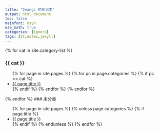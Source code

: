 ```yaml
---
title: "DeangL 的笔记本"
output: html_document
toc: false
mainfont: msyh
use_math: true
categories: [ignore]
tags: [IT,notes,jekyll]
---
```

<meta http-equiv='Content-Type' content='text/html; charset=utf-8' />

{% for cat in site.category-list %}
### {{ cat }}
<ul>
  {% for page in site.pages %}
      {% for pc in page.categories %}
        {% if pc == cat %}
          <li><a href=".{{ page.url }}">{{ page.title }}</a></li>
        {% endif %} 
      {% endfor %} 
  {% endfor %} 
</ul>
{% endfor %} 
### 未分类
<ul>
	{% for page in site.pages %}
		{% unless page.categories %}
			{% if page.title %}
				<li><a href=".{{ page.url }}">{{ page.title }}</a></li>		
			{% endif %}
		{% endunless %}
	{% endfor %}
</ul>

